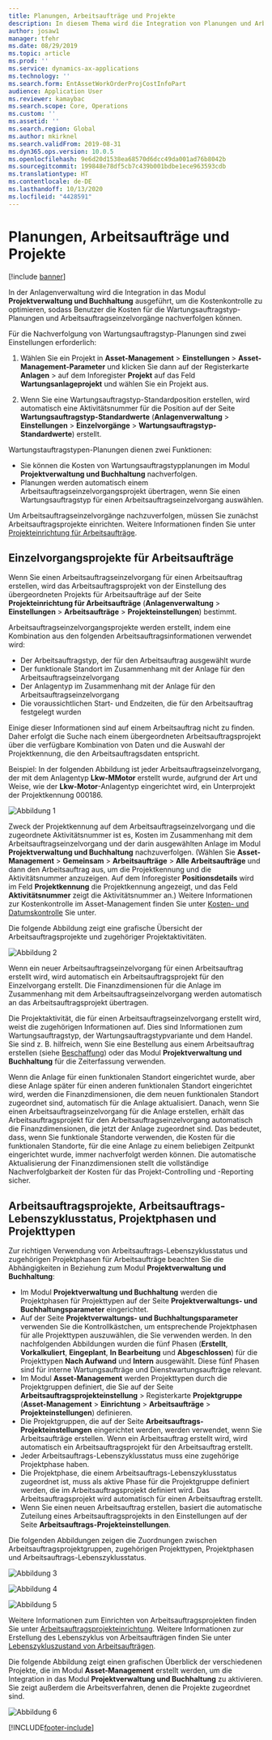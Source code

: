 ```yaml
---
title: Planungen, Arbeitsaufträge und Projekte
description: In diesem Thema wird die Integration von Planungen und Arbeitsaufträgen in das Projektverwaltungs- und Buchhaltungsmodul in der Anlagenverwaltung erklärt.
author: josaw1
manager: tfehr
ms.date: 08/29/2019
ms.topic: article
ms.prod: ''
ms.service: dynamics-ax-applications
ms.technology: ''
ms.search.form: EntAssetWorkOrderProjCostInfoPart
audience: Application User
ms.reviewer: kamaybac
ms.search.scope: Core, Operations
ms.custom: ''
ms.assetid: ''
ms.search.region: Global
ms.author: mkirknel
ms.search.validFrom: 2019-08-31
ms.dyn365.ops.version: 10.0.5
ms.openlocfilehash: 9e6d20d1538ea68570d6dcc49da001ad76b8042b
ms.sourcegitcommit: 199848e78df5cb7c439b001bdbe1ece963593cdb
ms.translationtype: HT
ms.contentlocale: de-DE
ms.lasthandoff: 10/13/2020
ms.locfileid: "4428591"
---
```

# <a name="forecasts-work-orders-and-projects"></a>Planungen, Arbeitsaufträge und Projekte

[!include [banner](../../includes/banner.md)]

 

In der Anlagenverwaltung wird die Integration in das Modul **Projektverwaltung und Buchhaltung** ausgeführt, um die Kostenkontrolle zu optimieren, sodass Benutzer die Kosten für die Wartungsauftragstyp-Planungen und Arbeitsauftragseinzelvorgänge nachverfolgen können.

Für die Nachverfolgung von Wartungsauftragstyp-Planungen sind zwei Einstellungen erforderlich:

1. Wählen Sie ein Projekt in **Asset-Management** > **Einstellungen** > **Asset-Management-Parameter** und klicken Sie dann auf der Registerkarte **Anlagen** > auf dem Inforegister **Projekt** auf das Feld **Wartungsanlageprojekt** und wählen Sie ein Projekt aus.

2. Wenn Sie eine Wartungsauftragstyp-Standardposition erstellen, wird automatisch eine Aktivitätsnummer für die Position auf der Seite **Wartungsauftragstyp-Standardwerte** (**Anlagenverwaltung** > **Einstellungen** > **Einzelvorgänge** > **Wartungsauftragstyp-Standardwerte**) erstellt.

Wartungstauftragstypen-Planungen dienen zwei Funktionen: 

- Sie können die Kosten von Wartungsauftragstypplanungen im Modul **Projektverwaltung und Buchhaltung** nachverfolgen. 
- Planungen werden automatisch einem Arbeitsauftragseinzelvorgangsprojekt übertragen, wenn Sie einen Wartungsauftragstyp für einen Arbeitsauftragseinzelvorgang auswählen.

Um Arbeitsauftragseinzelvorgänge nachzuverfolgen, müssen Sie zunächst Arbeitsauftragsprojekte einrichten. Weitere Informationen finden Sie unter [Projekteinrichtung für Arbeitsaufträge](../setup-for-work-orders/work-order-project-setup.md).

## <a name="work-order-job-projects"></a>Einzelvorgangsprojekte für Arbeitsaufträge

Wenn Sie einen Arbeitsauftragseinzelvorgang für einen Arbeitsauftrag erstellen, wird das Arbeitsauftragsprojekt von der Einstellung des übergeordneten Projekts für Arbeitsaufträge auf der Seite **Projekteinrichtung für Arbeitsaufträge** (**Anlagenverwaltung** > **Einstellungen** > **Arbeitsaufträge** > **Projekteinstellungen**) bestimmt.

Arbeitsauftragseinzelvorgangsprojekte werden erstellt, indem eine Kombination aus den folgenden Arbeitsauftragsinformationen verwendet wird:

- Der Arbeitsauftragstyp, der für den Arbeitsauftrag ausgewählt wurde 
- Der funktionale Standort im Zusammenhang mit der Anlage für den Arbeitsauftragseinzelvorgang
- Der Anlagentyp im Zusammenhang mit der Anlage für den Arbeitsauftragseinzelvorgang  
- Die voraussichtlichen Start- und Endzeiten, die für den Arbeitsauftrag festgelegt wurden  

Einige dieser Informationen sind auf einem Arbeitsauftrag nicht zu finden. Daher erfolgt die Suche nach einem übergeordneten Arbeitsauftragsprojekt über die verfügbare Kombination von Daten und die Auswahl der Projektkennung, die den Arbeitsauftragsdaten entspricht.

Beispiel: In der folgenden Abbildung ist jeder Arbeitsauftragseinzelvorgang, der mit dem Anlagentyp **Lkw-MMotor** erstellt wurde, aufgrund der Art und Weise, wie der **Lkw-Motor**-Anlagentyp eingerichtet wird, ein Unterprojekt der Projektkennung 000186.

![Abbildung 1](media/01-integration-to-pma.png)

Zweck der Projektkennung auf dem Arbeitsauftragseinzelvorgang und die zugeordnete Aktivitätsnummer ist es, Kosten im Zusammenhang mit dem Arbeitsauftragseinzelvorgang und der darin ausgewählten Anlage im Modul **Projektverwaltung und Buchhaltung** nachzuverfolgen. (Wählen Sie **Asset-Management** > **Gemeinsam** > **Arbeitsaufträge** > **Alle Arbeitsaufträge** und dann den Arbeitsauftrag aus, um die Projektkennung und die Aktivitätsnummer anzuzeigen. Auf dem Inforegister **Positionsdetails** wird im Feld **Projektkennung** die Projektkennung angezeigt, und das Feld **Aktivitätsnummer** zeigt die Aktivitätsnummer an.) Weitere Informationen zur Kostenkontrolle im Asset-Management finden Sie unter [Kosten- und Datumskontrolle](../controlling-and-reporting/cost-and-date-control.md) Sie unter.

Die folgende Abbildung zeigt eine grafische Übersicht der Arbeitsauftragsprojekte und zugehöriger Projektaktivitäten.

![Abbildung 2](media/02-integration-to-pma.png)

Wenn ein neuer Arbeitsauftragseinzelvorgang für einen Arbeitsauftrag erstellt wird, wird automatisch ein Arbeitsauftragsprojekt für den Einzelvorgang erstellt. Die Finanzdimensionen für die Anlage im Zusammenhang mit dem Arbeitsauftragseinzelvorgang werden automatisch an das Arbeitsauftragsprojekt übertragen.

Die Projektaktivität, die für einen Arbeitsauftragseinzelvorgang erstellt wird, weist die zugehörigen Informationen auf. Dies sind Informationen zum Wartungsauftragstyp, der Wartungsauftragstypvariante und dem Handel. Sie sind z. B. hilfreich, wenn Sie eine Bestellung aus einem Arbeitsauftrag erstellen (siehe [Beschaffung](../work-orders/procurement.md)) oder das Modul **Projektverwaltung und Buchhaltung** für die Zeiterfassung verwenden.

Wenn die Anlage für einen funktionalen Standort eingerichtet wurde, aber diese Anlage später für einen anderen funktionalen Standort eingerichtet wird, werden die Finanzdimensionen, die dem neuen funktionalen Standort zugeordnet sind, automatisch für die Anlage aktualisiert. Danach, wenn Sie einen Arbeitsauftragseinzelvorgang für die Anlage erstellen, erhält das Arbeitsauftragsprojekt für den Arbeitsauftragseinzelvorgang automatisch die Finanzdimensionen, die jetzt der Anlage zugeordnet sind. Das bedeutet, dass, wenn Sie funktionale Standorte verwenden, die Kosten für die funktionalen Standorte, für die eine Anlage zu einem beliebigen Zeitpunkt eingerichtet wurde, immer nachverfolgt werden können. Die automatische Aktualisierung der Finanzdimensionen stellt die vollständige Nachverfolgbarkeit der Kosten für das Projekt-Controlling und -Reporting sicher.

## <a name="work-order-projects-work-order-lifecycle-states-project-stages-and-project-types"></a>Arbeitsauftragsprojekte, Arbeitsauftrags-Lebenszyklusstatus, Projektphasen und Projekttypen

Zur richtigen Verwendung von Arbeitsauftrags-Lebenszyklusstatus und zugehörigen Projektphasen für Arbeitsaufträge beachten Sie die Abhängigkeiten in Beziehung zum Modul **Projektverwaltung und Buchhaltung**:

- Im Modul **Projektverwaltung und Buchhaltung** werden die Projektphasen für Projekttypen auf der Seite **Projektverwaltungs- und Buchhaltungsparameter** eingerichtet.  
- Auf der Seite **Projektverwaltungs- und Buchhaltungsparameter** verwenden Sie die Kontrollkästchen, um entsprechende Projektphasen für alle Projekttypen auszuwählen, die Sie verwenden werden. In den nachfolgenden Abbildungen wurden die fünf Phasen (**Erstellt**, **Vorkalkuliert**, **Eingeplant**, **In Bearbeitung** und **Abgeschlossen**) für die Projekttypen **Nach Aufwand** und **Intern** ausgewählt. Diese fünf Phasen sind für interne Wartungsaufträge und Dienstwartungsaufträge relevant.
- Im Modul **Asset-Management** werden Projekttypen durch die Projektgruppen definiert, die Sie auf der Seite **Arbeitsauftragsprojekteinstellung** > Registerkarte **Projektgruppe** (**Asset-Management** > **Einrichtung** > **Arbeitsaufträge** > **Projekteinstellungen**) definieren.  
- Die Projektgruppen, die auf der Seite **Arbeitsauftrags-Projekteinstellungen** eingerichtet werden, werden verwendet, wenn Sie Arbeitsaufträge erstellen. Wenn ein Arbeitsauftrag erstellt wird, wird automatisch ein Arbeitsauftragsprojekt für den Arbeitsauftrag erstellt.  
- Jeder Arbeitsauftrags-Lebenszyklusstatus muss eine zugehörige Projektphase haben.  
- Die Projektphase, die einem Arbeitsauftrags-Lebenszyklusstatus zugeordnet ist, muss als aktive Phase für die Projektgruppe definiert werden, die im Arbeitsauftragsprojekt definiert wird. Das Arbeitsauftragsprojekt wird automatisch für einen Arbeitsauftrag erstellt.
- Wenn Sie einen neuen Arbeitsauftrag erstellen, basiert die automatische Zuteilung eines Arbeitsauftragsprojekts in den Einstellungen auf der Seite **Arbeitsauftrags-Projekteinstellungen**.  

Die folgenden Abbildungen zeigen die Zuordnungen zwischen Arbeitsauftragsprojektgruppen, zugehörigen Projekttypen, Projektphasen und Arbeitsauftrags-Lebenszyklusstatus.

![Abbildung 3](media/03-integration-to-pma.png)

![Abbildung 4](media/04-integration-to-pma.png)

![Abbildung 5](media/05-integration-to-pma.png)

Weitere Informationen zum Einrichten von Arbeitsauftragsprojekten finden Sie unter [Arbeitsauftragsprojekteinrichtung](../setup-for-work-orders/work-order-project-setup.md). Weitere Informationen zur Erstellung des Lebenszyklus von Arbeitsaufträgen finden Sie unter [Lebenszykluszustand von Arbeitsaufträgen](../setup-for-work-orders/work-order-lifecycle-states.md).

Die folgende Abbildung zeigt einen grafischen Überblick der verschiedenen Projekte, die im Modul **Asset-Management** erstellt werden, um die Integration in das Modul **Projektverwaltung und Buchhaltung** zu aktivieren. Sie zeigt außerdem die Arbeitsverfahren, denen die Projekte zugeordnet sind.

![Abbildung 6](media/06-integration-to-pma.png)



[!INCLUDE[footer-include](../../../includes/footer-banner.md)]